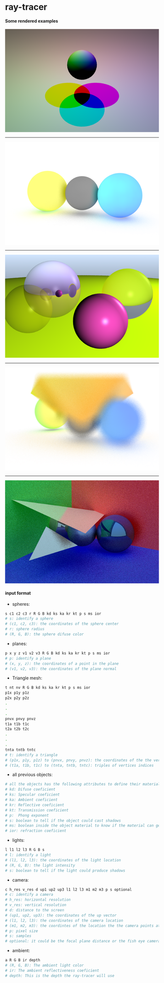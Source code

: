 # ray-tracer

#### Some rendered examples
![Colored shadows](presets/colored-shadows.png)

-----

![Spheres in limbo](presets/spheres-in-limbo.png)

-----

![Transparent, metalic, glass and plastic sphere](presets/spheres-transp-metal-glass.png)

-----

![Thin lens camera](presets/thin-lens-camera.png)

-----

![Metalic spheres and triangles inside walls](presets/spheres-triangles-walls.png)
#### input format
- spheres:
```bash
s c1 c2 c3 r R G B kd ks ka kr kt p s ms ior
# s: identify a sphere
# (c1, c2, c3): the coordinates of the sphere center
# r: sphere radius
# (R, G, B): the sphere difuse color
```
- planes:
```bash
p x y z v1 v2 v3 R G B kd ks ka kr kt p s ms ior
# p: identify a plane
# (x, y, z): the coordinates of a point in the plane
# (v1, v2, v3): the coordinates of the plane normal
```

- Triangle mesh:
```bash
t nt nv R G B kd ks ka kr kt p s ms ior
p1x p1y p1z
p2x p2y p2z
.
.
.
pnvx pnvy pnvz
t1a t1b t1c
t2a t2b t2c
.
.
.
tnta tntb tntc
# t: identify a triangle
# (p1x, p1y, p1z) to (pnvx, pnvy, pnvz): the coordinates of the the vertices
# (t1a, t1b, t1c) to (tnta, tntb, tntc): triples of vertices indices
```

- all previous objects:
```bash
# all the objects has the following attributes to define their material
# kd: Difuse coeficient
# ks: Specular coeficient
# ka: Ambient coeficient
# kr: Reflective coeficient
# kt: Transmission coeficient
# p:  Phong exponent
# s: boolean to tell if the object could cast shadows
# ms: boolean inside the object material to know if the material can get shadowed
# ior: refraction coeficient
```

- lights:
```bash
l l1 l2 l3 R G B s
# l: identify a light
# (l1, l2, l3): the coordinates of the light location
# (R, G, B): the light intensity
# s: boolean to tell if the light could produce shadows
```

- camera:
```bash
c h_res v_res d up1 up2 up3 l1 l2 l3 m1 m2 m3 p s optional
# c: identify a camera
# h_res: horizontal resolution
# v_res: vertical resolution
# d: distance to the screen
# (up1, up2, up3): the coordinates of the up vector
# (l1, l2, l3): the coordinates of the camera location
# (m1, m2, m3): the coordintes of the location the the camera points at
# p: pixel size
# s: samples
# optional: it could be the focal plane distance or the fish eye camera max angle (from 0 to 2PI rad)
```

- ambient:
```bash
a R G B ir depth
# (R, G, B): The ambient light color
# ir: The ambient reflectiveness coeficient
# depth: This is the depth the ray-tracer will use
```